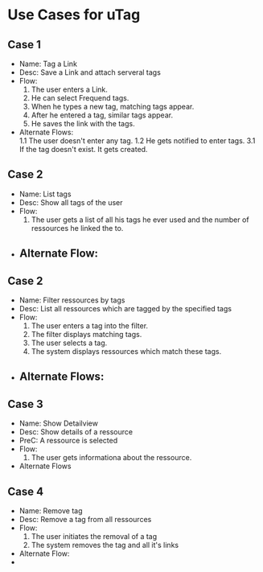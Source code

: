 # Use Cases for uTag
## Case	1
- Name:	Tag a Link
- Desc:	Save a Link and attach serveral tags
- Flow:				
	1. The user enters a Link. 
	2. He can select Frequend tags. 
	3. When he types a new tag, matching tags appear.
	4. After he entered a tag, similar tags appear. 
	5. He saves the link with the tags.
- Alternate Flows: 	
	1.1 The user doesn't enter any tag. 
	1.2 He gets notified to enter tags.
	3.1 If the tag doesn't exist. It gets created.

## Case 2
- Name: List tags
- Desc: Show all tags of the user
- Flow:
	1. The user gets a list of all his tags he ever used and the number of ressources he linked the to.
- Alternate Flow:
	-
	
## Case 2
- Name: Filter ressources by tags
- Desc: List all ressources which are tagged by the specified tags
- Flow:
	1. The user enters a tag into the filter.
	2. The filter displays matching tags.
	3. The user selects a tag. 
	4. The system displays ressources which match these tags.
- Alternate Flows:
	-
	
## Case 3
- Name: Show Detailview
- Desc: Show details of a ressource
- PreC: A ressource is selected
- Flow:
	1. The user gets informationa about the ressource.
- Alternate Flows

## Case 4
- Name: Remove tag
- Desc: Remove a tag from all ressources
- Flow:
	1. The user initiates the removal of a tag
	2. The system removes the tag and all it's links
- Alternate Flow:
 -
